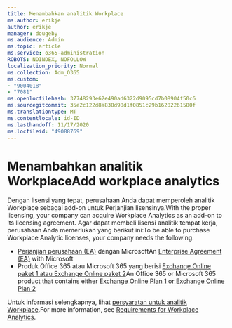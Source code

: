 ```yaml
---
title: Menambahkan analitik Workplace
ms.author: erikje
author: erikje
manager: dougeby
ms.audience: Admin
ms.topic: article
ms.service: o365-administration
ROBOTS: NOINDEX, NOFOLLOW
localization_priority: Normal
ms.collection: Adm_O365
ms.custom:
- "9004018"
- "7081"
ms.openlocfilehash: 37748293e62e490ad6322d9095cd7b08904f50c6
ms.sourcegitcommit: 35e2c122d8a838d98d1f0851c29b16282261580f
ms.translationtype: MT
ms.contentlocale: id-ID
ms.lasthandoff: 11/17/2020
ms.locfileid: "49088769"
---
```

# <a name="add-workplace-analytics"></a><span data-ttu-id="e2b00-102">Menambahkan analitik Workplace</span><span class="sxs-lookup"><span data-stu-id="e2b00-102">Add workplace analytics</span></span>

<span data-ttu-id="e2b00-103">Dengan lisensi yang tepat, perusahaan Anda dapat memperoleh analitik Workplace sebagai add-on untuk Perjanjian lisensinya.</span><span class="sxs-lookup"><span data-stu-id="e2b00-103">With the proper licensing, your company can acquire Workplace Analytics as an add-on to its licensing agreement.</span></span> <span data-ttu-id="e2b00-104">Agar dapat membeli lisensi analitik tempat kerja, perusahaan Anda memerlukan yang berikut ini:</span><span class="sxs-lookup"><span data-stu-id="e2b00-104">To be able to purchase Workplace Analytic licenses, your company needs the following:</span></span> 

- <span data-ttu-id="e2b00-105">[Perjanjian perusahaan (EA)](https://docs.microsoft.com/workplace-analytics/setup/environment-requirements#enterprise-agreements) dengan Microsoft</span><span class="sxs-lookup"><span data-stu-id="e2b00-105">An [Enterprise Agreement (EA)](https://docs.microsoft.com/workplace-analytics/setup/environment-requirements#enterprise-agreements) with Microsoft</span></span>
- <span data-ttu-id="e2b00-106">Produk Office 365 atau Microsoft 365 yang berisi [Exchange Online paket 1 atau Exchange Online paket 2](https://docs.microsoft.com/workplace-analytics/setup/environment-requirements#exchange-online-plans)</span><span class="sxs-lookup"><span data-stu-id="e2b00-106">An Office 365 or Microsoft 365 product that contains either [Exchange Online Plan 1 or Exchange Online Plan 2](https://docs.microsoft.com/workplace-analytics/setup/environment-requirements#exchange-online-plans)</span></span>

<span data-ttu-id="e2b00-107">Untuk informasi selengkapnya, lihat [persyaratan untuk analitik Workplace](https://docs.microsoft.com/workplace-analytics/setup/environment-requirements).</span><span class="sxs-lookup"><span data-stu-id="e2b00-107">For more information, see [Requirements for Workplace Analytics](https://docs.microsoft.com/workplace-analytics/setup/environment-requirements).</span></span> 
